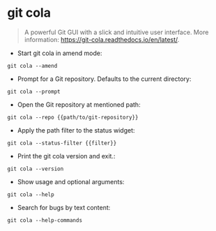 # git cola

> A powerful Git GUI with a slick and intuitive user interface.
> More information: <https://git-cola.readthedocs.io/en/latest/>.

- Start git cola in amend mode:

`git cola --amend`

- Prompt for a Git repository. Defaults to the current directory:

`git cola --prompt`

- Open the Git repository at mentioned path:

`git cola --repo {{path/to/git-repository}}`

- Apply the path filter to the status widget:

`git cola --status-filter {{filter}}`

- Print the git cola version and exit.:

`git cola --version`

- Show usage and optional arguments:

`git cola --help`

- Search for bugs by text content:

`git cola --help-commands`